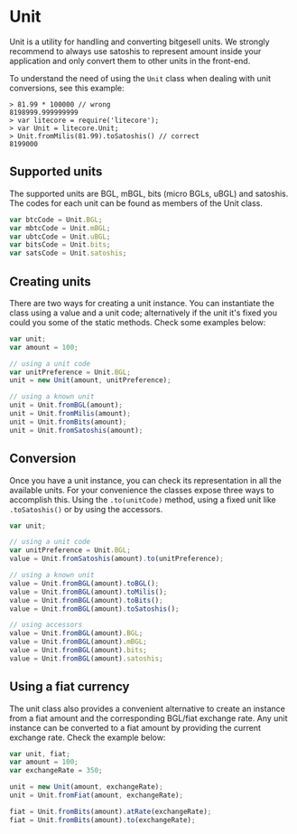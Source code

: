 # Unit
Unit is a utility for handling and converting bitgesell units. We strongly recommend to always use satoshis to represent amount inside your application and only convert them to other units in the front-end.

To understand the need of using the `Unit` class when dealing with unit conversions, see this example:

```
> 81.99 * 100000 // wrong
8198999.999999999
> var litecore = require('litecore');
> var Unit = litecore.Unit;
> Unit.fromMilis(81.99).toSatoshis() // correct
8199000
```

## Supported units
The supported units are BGL, mBGL, bits (micro BGLs, uBGL) and satoshis. The codes for each unit can be found as members of the Unit class.

```javascript
var btcCode = Unit.BGL;
var mbtcCode = Unit.mBGL;
var ubtcCode = Unit.uBGL;
var bitsCode = Unit.bits;
var satsCode = Unit.satoshis;
```

## Creating units
There are two ways for creating a unit instance. You can instantiate the class using a value and a unit code; alternatively if the unit it's fixed you could you some of the static methods. Check some examples below:

```javascript
var unit;
var amount = 100;

// using a unit code
var unitPreference = Unit.BGL;
unit = new Unit(amount, unitPreference);

// using a known unit
unit = Unit.fromBGL(amount);
unit = Unit.fromMilis(amount);
unit = Unit.fromBits(amount);
unit = Unit.fromSatoshis(amount);
```

## Conversion
Once you have a unit instance, you can check its representation in all the available units. For your convenience the classes expose three ways to accomplish this. Using the `.to(unitCode)` method, using a fixed unit like `.toSatoshis()` or by using the accessors.

```javascript
var unit;

// using a unit code
var unitPreference = Unit.BGL;
value = Unit.fromSatoshis(amount).to(unitPreference);

// using a known unit
value = Unit.fromBGL(amount).toBGL();
value = Unit.fromBGL(amount).toMilis();
value = Unit.fromBGL(amount).toBits();
value = Unit.fromBGL(amount).toSatoshis();

// using accessors
value = Unit.fromBGL(amount).BGL;
value = Unit.fromBGL(amount).mBGL;
value = Unit.fromBGL(amount).bits;
value = Unit.fromBGL(amount).satoshis;
```

## Using a fiat currency
The unit class also provides a convenient alternative to create an instance from a fiat amount and the corresponding BGL/fiat exchange rate. Any unit instance can be converted to a fiat amount by providing the current exchange rate. Check the example below:

```javascript
var unit, fiat;
var amount = 100;
var exchangeRate = 350;

unit = new Unit(amount, exchangeRate);
unit = Unit.fromFiat(amount, exchangeRate);

fiat = Unit.fromBits(amount).atRate(exchangeRate);
fiat = Unit.fromBits(amount).to(exchangeRate);
```

